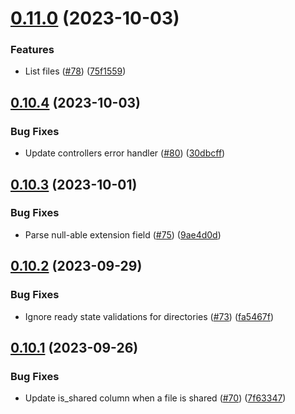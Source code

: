 # [0.11.0](https://github.com/hawks-atlanta/metadata-scala/compare/v0.10.4...v0.11.0) (2023-10-03)


### Features

* List files ([#78](https://github.com/hawks-atlanta/metadata-scala/issues/78)) ([75f1559](https://github.com/hawks-atlanta/metadata-scala/commit/75f15598787454d9e259d3de16b64126ce217da5))



## [0.10.4](https://github.com/hawks-atlanta/metadata-scala/compare/v0.10.3...v0.10.4) (2023-10-03)


### Bug Fixes

* Update controllers error handler ([#80](https://github.com/hawks-atlanta/metadata-scala/issues/80)) ([30dbcff](https://github.com/hawks-atlanta/metadata-scala/commit/30dbcff56fd1f4dca2005ee65521bd939d98bb87))



## [0.10.3](https://github.com/hawks-atlanta/metadata-scala/compare/v0.10.2...v0.10.3) (2023-10-01)


### Bug Fixes

* Parse null-able extension field ([#75](https://github.com/hawks-atlanta/metadata-scala/issues/75)) ([9ae4d0d](https://github.com/hawks-atlanta/metadata-scala/commit/9ae4d0da4f1fb0720de33715f89686286e6597ef))



## [0.10.2](https://github.com/hawks-atlanta/metadata-scala/compare/v0.10.1...v0.10.2) (2023-09-29)


### Bug Fixes

* Ignore ready state validations for directories ([#73](https://github.com/hawks-atlanta/metadata-scala/issues/73)) ([fa5467f](https://github.com/hawks-atlanta/metadata-scala/commit/fa5467f86bda9312a6dad474bbdd3f5360a875c9))



## [0.10.1](https://github.com/hawks-atlanta/metadata-scala/compare/v0.10.0...v0.10.1) (2023-09-26)


### Bug Fixes

* Update is_shared column when a file is shared ([#70](https://github.com/hawks-atlanta/metadata-scala/issues/70)) ([7f63347](https://github.com/hawks-atlanta/metadata-scala/commit/7f63347667d0095616e8d09641d264e888f44ffb))




